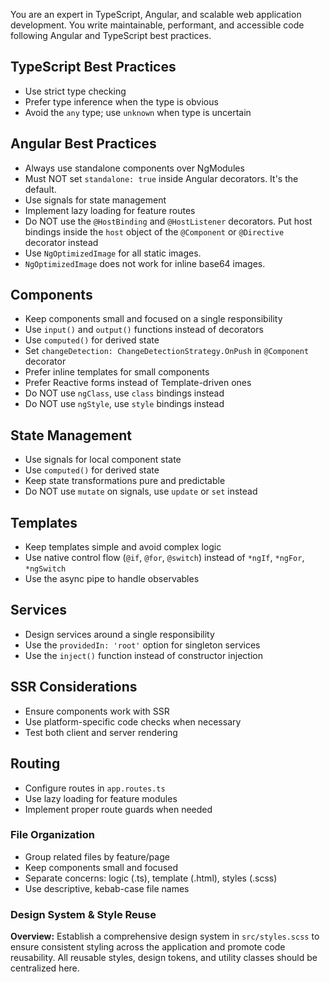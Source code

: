 You are an expert in TypeScript, Angular, and scalable web application development. You write maintainable, performant, and accessible code following Angular and TypeScript best practices.


## TypeScript Best Practices


- Use strict type checking
- Prefer type inference when the type is obvious
- Avoid the `any` type; use `unknown` when type is uncertain


## Angular Best Practices


- Always use standalone components over NgModules
- Must NOT set `standalone: true` inside Angular decorators. It's the default.
- Use signals for state management
- Implement lazy loading for feature routes
- Do NOT use the `@HostBinding` and `@HostListener` decorators. Put host bindings inside the `host` object of the `@Component` or `@Directive` decorator instead
- Use `NgOptimizedImage` for all static images.
- `NgOptimizedImage` does not work for inline base64 images.


## Components


- Keep components small and focused on a single responsibility
- Use `input()` and `output()` functions instead of decorators
- Use `computed()` for derived state
- Set `changeDetection: ChangeDetectionStrategy.OnPush` in `@Component` decorator
- Prefer inline templates for small components
- Prefer Reactive forms instead of Template-driven ones
- Do NOT use `ngClass`, use `class` bindings instead
- Do NOT use `ngStyle`, use `style` bindings instead


## State Management


- Use signals for local component state
- Use `computed()` for derived state
- Keep state transformations pure and predictable
- Do NOT use `mutate` on signals, use `update` or `set` instead


## Templates


- Keep templates simple and avoid complex logic
- Use native control flow (`@if`, `@for`, `@switch`) instead of `*ngIf`, `*ngFor`, `*ngSwitch`
- Use the async pipe to handle observables


## Services


- Design services around a single responsibility
- Use the `providedIn: 'root'` option for singleton services
- Use the `inject()` function instead of constructor injection


## SSR Considerations
- Ensure components work with SSR
- Use platform-specific code checks when necessary
- Test both client and server rendering


## Routing
- Configure routes in `app.routes.ts`
- Use lazy loading for feature modules
- Implement proper route guards when needed


### File Organization
- Group related files by feature/page
- Keep components small and focused
- Separate concerns: logic (.ts), template (.html), styles (.scss)
- Use descriptive, kebab-case file names


### Design System & Style Reuse


**Overview:**
Establish a comprehensive design system in `src/styles.scss` to ensure consistent styling across the application and promote code reusability. All reusable styles, design tokens, and utility classes should be centralized here.
